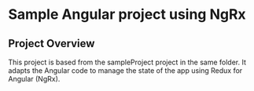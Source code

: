 
# Sample Angular project using NgRx

## Project Overview

This project is based from the sampleProject project in the same folder.
It adapts the Angular code to manage the state of the app using Redux for Angular (NgRx).
